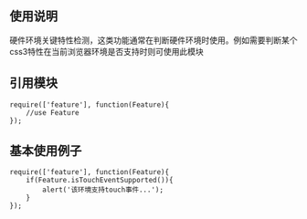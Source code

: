 ## 使用说明

硬件环境关键特性检测，这类功能通常在判断硬件环境时使用。例如需要判断某个css3特性在当前浏览器环境是否支持时则可使用此模块

## 引用模块


	require(['feature'], function(Feature){
		//use Feature
	});

## 基本使用例子

	require(['feature'], function(Feature){
		if(Feature.isTouchEventSupported()){
			alert('该环境支持touch事件...');
		}
	});